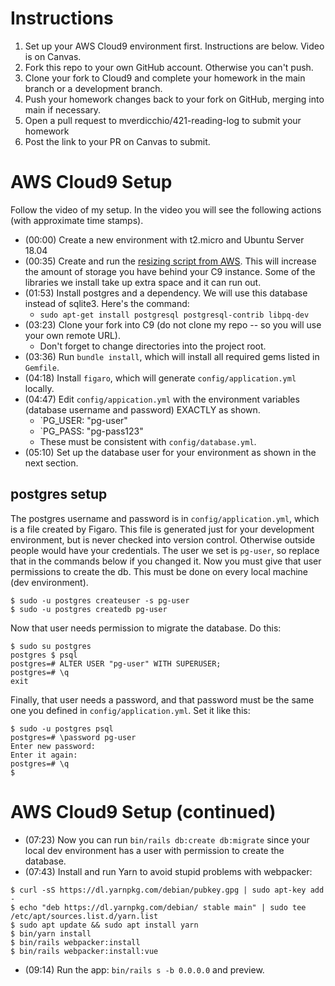 # Instructions

1. Set up your AWS Cloud9 environment first. Instructions are below. Video is on Canvas.
2. Fork this repo to your own GitHub account. Otherwise you can't push.
3. Clone your fork to Cloud9 and complete your homework in the main branch or a development branch.
4. Push your homework changes back to your fork on GitHub, merging into main if necessary.
5. Open a pull request to mverdicchio/421-reading-log to submit your homework
6. Post the link to your PR on Canvas to submit.

# AWS Cloud9 Setup

Follow the video of my setup. In the video you will see the following actions (with approximate time stamps).
* (00:00) Create a new environment with t2.micro and Ubuntu Server 18.04
* (00:35) Create and run the [resizing script from AWS](https://docs.aws.amazon.com/cloud9/latest/user-guide/move-environment.html#move-environment-resize). This will increase the amount of storage you have behind your C9 instance. Some of the libraries we install take up extra space and it can run out.
* (01:53) Install postgres and a dependency. We will use this database instead of sqlite3. Here's the command:
  * `sudo apt-get install postgresql postgresql-contrib libpq-dev`
* (03:23) Clone your fork into C9 (do not clone my repo -- so you will use your own remote URL).
  * Don't forget to change directories into the project root.
* (03:36) Run `bundle install`, which will install all required gems listed in `Gemfile`.
* (04:18) Install `figaro`, which will generate `config/application.yml` locally.
* (04:47) Edit `config/appication.yml` with the environment variables (database username and password) EXACTLY as shown.
  * `PG_USER: "pg-user"
  * `PG_PASS: "pg-pass123"
  * These must be consistent with `config/database.yml`.
* (05:10) Set up the database user for your environment as shown in the next section.

## postgres setup

The postgres username and password is in `config/application.yml`, which is a file created by Figaro. This file is generated just for your development environment, but is never checked into version control. Otherwise outside people would have your credentials. The user we set is `pg-user`, so replace that in the commands below if you changed it.
Now you must give that user permissions to create the db. This must be done on every local machine (dev environment).

```
$ sudo -u postgres createuser -s pg-user
$ sudo -u postgres createdb pg-user
```

Now that user needs permission to migrate the database. Do this:
```
$ sudo su postgres
postgres $ psql
postgres=# ALTER USER "pg-user" WITH SUPERUSER;
postgres=# \q
exit
```

Finally, that user needs a password, and that password must be the same one you defined in `config/application.yml`. Set it like this:

```
$ sudo -u postgres psql
postgres=# \password pg-user
Enter new password: 
Enter it again: 
postgres=# \q
$
```

# AWS Cloud9 Setup (continued)

* (07:23) Now you can run `bin/rails db:create db:migrate` since your local dev environment has a user with permission to create the database.
* (07:43) Install and run Yarn to avoid stupid problems with webpacker:
```
$ curl -sS https://dl.yarnpkg.com/debian/pubkey.gpg | sudo apt-key add -
$ echo "deb https://dl.yarnpkg.com/debian/ stable main" | sudo tee /etc/apt/sources.list.d/yarn.list
$ sudo apt update && sudo apt install yarn
$ bin/yarn install
$ bin/rails webpacker:install
$ bin/rails webpacker:install:vue
```

* (09:14) Run the app: `bin/rails s -b 0.0.0.0` and preview.
 
